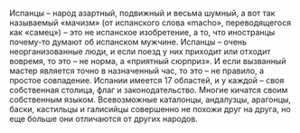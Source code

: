 <!--2024-01-21 22:38:49-->
Испанцы – народ азартный, подвижный и весьма шумный, а вот так называемый «мачизм» (от испанского слова «macho», переводящегося как «самец») – это не испанское изобретение, а то, что иностранцы почему-то думают об испанском мужчине. Испанцы – очень неорганизованные люди, и если поезд у них приходит или отходит вовремя, то это – не норма, а «приятный сюрприз». И если вызванный мастер является точно в назначенный час, то это – не правило, а простое совпадение. Испании имеется 17 областей, и у каждой – своя собственная столица, флаг и законодательство. Многие кичатся своим собственным языком. Всевозможные каталонцы, андалузцы, арагонцы, баски, кастильцы и галисийцы совершенно не похожи друг на друга, но еще больше они отличаются от других народов.
